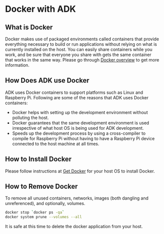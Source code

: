 Docker with ADK
===============

## What is Docker

Docker makes use of packaged environments called containers that provide everything necessary to build or run
applications without relying on what is currently installed on the host. You can easily share containers while you work,
and be sure that everyone you share with gets the same container that works in the same way. Please go through
[Docker overview](https://docs.docker.com/get-started/overview/) to get more information.

## How Does ADK use Docker

ADK uses Docker containers to support platforms such as Linux and Raspberry Pi. Following are some of the reasons that
ADK uses Docker containers:
- Docker helps with setting up the development environment without polluting the host.
- Docker guarantees that the same development environment is used irrespective of what host OS is being used for
ADK development.
- Speeds up the development process by using a cross-compiler to compile for Raspberry Pi without having to have a
Raspberry Pi device connected to the host machine at all times.

## How to Install Docker
Please follow instructions at [Get Docker](https://docs.docker.com/get-docker/) for your host OS to install Docker.

## How to Remove Docker

To remove all unused containers, networks, images (both dangling and unreferenced), and optionally, volumes.

```sh
docker stop `docker ps -qa`
docker system prune --volumes --all
```

It is safe at this time to delete the docker application from your host.
